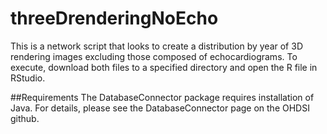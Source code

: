 # threeDrenderingNoEcho
This is a network script that looks to create a distribution by year of 3D rendering images excluding those composed of echocardiograms. To execute, download both files to a specified directory and open the R file in RStudio. 

##Requirements
The DatabaseConnector package requires installation of Java. For details, please see the DatabaseConnector page on the OHDSI github. 
